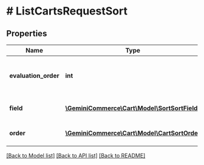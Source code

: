# # ListCartsRequestSort


## Properties 


Name | Type | Description | Notes
------------ | ------------- | ------------- | -------------
**evaluation_order**| **int** | evaluation_order is the order in which the sort will be applied. The lower the number, the earlier the sort will be applied.  | [optional]
**field**| [**\GeminiCommerce\Cart\Model\SortSortField**](SortSortField.md) |  for more information please, see Model/SortSortField.php  | [optional]
**order**| [**\GeminiCommerce\Cart\Model\CartSortOrder**](CartSortOrder.md) |  for more information please, see Model/CartSortOrder.php  | [optional]


[[Back to Model list]](../../README.md#models) [[Back to API list]](../../README.md#endpoints) [[Back to README]](../../README.md)

